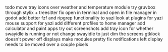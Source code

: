 todo
  move tray icons over
  weather and temperature module
  try gruvbox through stylix + treesitter
  fix open in terminal and open in file manager in godot
  add better fzf and ripgrep functionality to yazi
  look at plugins for yazi
  mouse support for yazi
  add different profiles to home manager
  add calculator and paint apps
  try out screenshots
  add tray icon for whether swayidle is running or not
  change swayidle to just dim the screens
  gtklock doesn't power off displays
  make modules pretty
  fix notifications
  left display needs to be moved over a couple pixels

